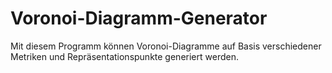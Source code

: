 # Voronoi-Diagramm-Generator
Mit diesem Programm können Voronoi-Diagramme auf Basis verschiedener Metriken und Repräsentationspunkte generiert werden.
